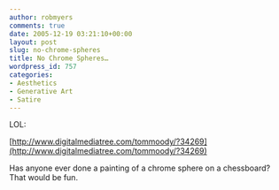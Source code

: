 ```yaml
---
author: robmyers
comments: true
date: 2005-12-19 03:21:10+00:00
layout: post
slug: no-chrome-spheres
title: No Chrome Spheres…
wordpress_id: 757
categories:
- Aesthetics
- Generative Art
- Satire
---
```


  
LOL:  


  
[http://www.digitalmediatree.com/tommoody/?34269](http://www.digitalmediatree.com/tommoody/?34269)  


  
Has anyone ever done a painting of a chrome sphere on a chessboard? That would be fun.  


  


